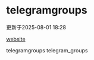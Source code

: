 # telegramgroups
更新于2025-08-01 18:28

[website](https://allgroups.github.io/telegramgroups/)

telegramgroups
telegram_groups
